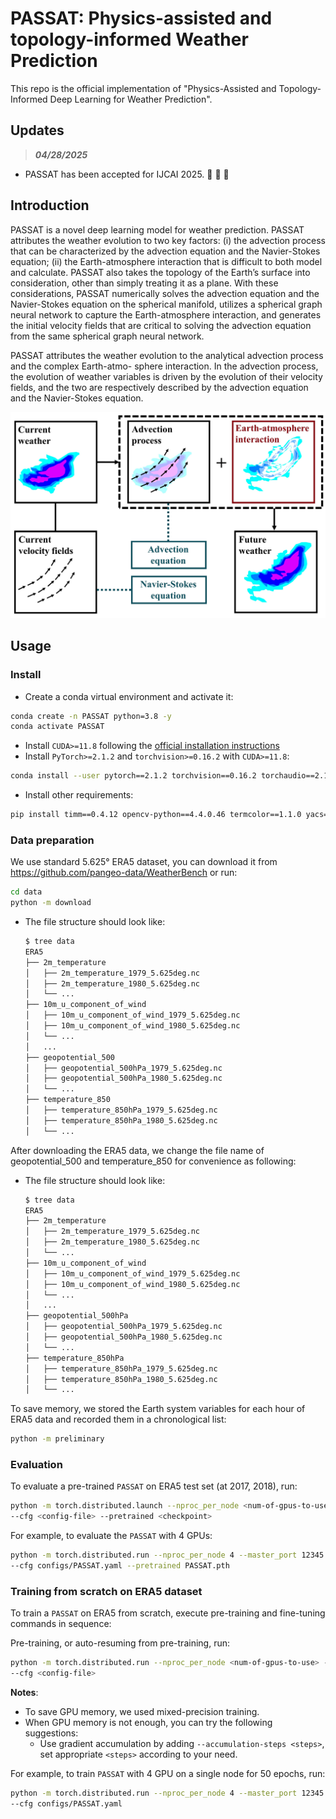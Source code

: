 # PASSAT: Physics-assisted and topology-informed Weather Prediction
This repo is the official implementation of "Physics-Assisted and Topology-Informed Deep Learning for Weather Prediction".

## Updates
> ***04/28/2025*** 

* PASSAT has been accepted for IJCAI 2025. :tada: :tada: :tada: 

## Introduction
PASSAT is a novel deep learning model for weather prediction. PASSAT attributes the weather evolution to two key factors: (i) the advection process that can be characterized by the advection equation and the
Navier-Stokes equation; (ii) the Earth-atmosphere interaction that is difficult to both model and calculate. PASSAT also takes the topology of the Earth’s surface into consideration, other than simply treating it as a plane. With these considerations, PASSAT numerically solves the advection equation and the Navier-Stokes equation on the spherical manifold, utilizes a spherical graph neural network to capture the Earth-atmosphere interaction, and generates the initial velocity fields that are critical to solving the advection equation from the same spherical graph neural network.

PASSAT attributes the weather evolution to the analytical advection process and the complex Earth-atmo- sphere interaction. In the advection process, the evolution of weather variables is driven by the evolution of their velocity fields, and the two are respectively described by the advection equation and the Navier-Stokes equation.

![image](figures/profor.jpg)

## Usage

### Install

- Create a conda virtual environment and activate it:

```bash
conda create -n PASSAT python=3.8 -y
conda activate PASSAT
```

- Install `CUDA>=11.8` following
  the [official installation instructions](https://docs.nvidia.com/cuda/cuda-installation-guide-linux/index.html)
- Install `PyTorch>=2.1.2` and `torchvision>=0.16.2` with `CUDA>=11.8`:

```bash
conda install --user pytorch==2.1.2 torchvision==0.16.2 torchaudio==2.1.2 pytorch-cuda=11.8 -c pytorch -c nvidia
```

- Install other requirements:

```bash
pip install timm==0.4.12 opencv-python==4.4.0.46 termcolor==1.1.0 yacs==0.1.8 pyyaml scipy xarray netcdf4
```

### Data preparation

We use standard 5.625° ERA5 dataset, you can download it from https://github.com/pangeo-data/WeatherBench or run:

```bash
cd data
python -m download
```

- The file structure should look like:
  ```bash
  $ tree data
  ERA5
  ├── 2m_temperature
  │   ├── 2m_temperature_1979_5.625deg.nc
  │   ├── 2m_temperature_1980_5.625deg.nc
  │   └── ...
  ├── 10m_u_component_of_wind
  │   ├── 10m_u_component_of_wind_1979_5.625deg.nc
  │   ├── 10m_u_component_of_wind_1980_5.625deg.nc
  │   └── ...
  │   ...
  ├── geopotential_500
  │   ├── geopotential_500hPa_1979_5.625deg.nc
  │   ├── geopotential_500hPa_1980_5.625deg.nc
  │   └── ...
  ├── temperature_850
  │   ├── temperature_850hPa_1979_5.625deg.nc
  │   ├── temperature_850hPa_1980_5.625deg.nc
  │   └── ...
    ```

After downloading the ERA5 data, we change the file name of geopotential_500 and temperature_850 for convenience as following:

- The file structure should look like:
  ```bash
  $ tree data
  ERA5
  ├── 2m_temperature
  │   ├── 2m_temperature_1979_5.625deg.nc
  │   ├── 2m_temperature_1980_5.625deg.nc
  │   └── ...
  ├── 10m_u_component_of_wind
  │   ├── 10m_u_component_of_wind_1979_5.625deg.nc
  │   ├── 10m_u_component_of_wind_1980_5.625deg.nc
  │   └── ...
  │   ...
  ├── geopotential_500hPa
  │   ├── geopotential_500hPa_1979_5.625deg.nc
  │   ├── geopotential_500hPa_1980_5.625deg.nc
  │   └── ...
  ├── temperature_850hPa
  │   ├── temperature_850hPa_1979_5.625deg.nc
  │   ├── temperature_850hPa_1980_5.625deg.nc
  │   └── ...
    ```

To save memory, we stored the Earth system variables for each hour of ERA5 data and recorded them in a chronological list: 

```bash
python -m preliminary
```

### Evaluation

To evaluate a pre-trained `PASSAT` on ERA5 test set (at 2017, 2018), run:

```bash
python -m torch.distributed.launch --nproc_per_node <num-of-gpus-to-use> --master_port 12345 main.py --eval \
--cfg <config-file> --pretrained <checkpoint> 
```

For example, to evaluate the `PASSAT` with 4 GPUs:

```bash
python -m torch.distributed.run --nproc_per_node 4 --master_port 12345 main.py --eval  \
--cfg configs/PASSAT.yaml --pretrained PASSAT.pth
```

### Training from scratch on ERA5 dataset

To train a `PASSAT` on ERA5 from scratch, execute pre-training and fine-tuning commands in sequence:

Pre-training, or auto-resuming from pre-training, run:
```bash
python -m torch.distributed.run --nproc_per_node <num-of-gpus-to-use> --master_port 12345 main.py \
--cfg <config-file>
```

**Notes**:
- To save GPU memory, we used mixed-precision training. 
- When GPU memory is not enough, you can try the following suggestions:
    - Use gradient accumulation by adding `--accumulation-steps <steps>`, set appropriate `<steps>` according to your need.

For example, to train `PASSAT` with 4 GPU on a single node for 50 epochs, run:

```bash
python -m torch.distributed.run --nproc_per_node 4 --master_port 12345 main.py \
--cfg configs/PASSAT.yaml
```
